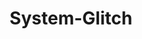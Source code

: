 ---
title: System-Glitch
github: https://github.com/System-Glitch
mode: dark
transition: 1s
score: 69.7
archetype:
- Minimalistic
- Editor’s Choice
---